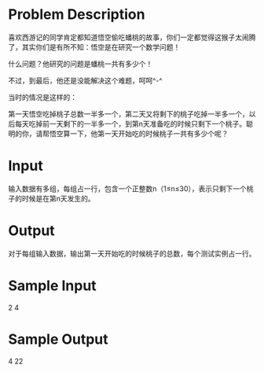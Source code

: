 # Problem Description

喜欢西游记的同学肯定都知道悟空偷吃蟠桃的故事，你们一定都觉得这猴子太闹腾了，其实你们是有所不知：悟空是在研究一个数学问题！

什么问题？他研究的问题是蟠桃一共有多少个！

不过，到最后，他还是没能解决这个难题，呵呵^-^

当时的情况是这样的：

第一天悟空吃掉桃子总数一半多一个，第二天又将剩下的桃子吃掉一半多一个，以后每天吃掉前一天剩下的一半多一个，到第n天准备吃的时候只剩下一个桃子。聪明的你，请帮悟空算一下，他第一天开始吃的时候桃子一共有多少个呢？

# Input

输入数据有多组，每组占一行，包含一个正整数n（1≤n≤30），表示只剩下一个桃子的时候是在第n天发生的。

# Output

对于每组输入数据，输出第一天开始吃的时候桃子的总数，每个测试实例占一行。

# Sample Input

2
4

# Sample Output

4
22
